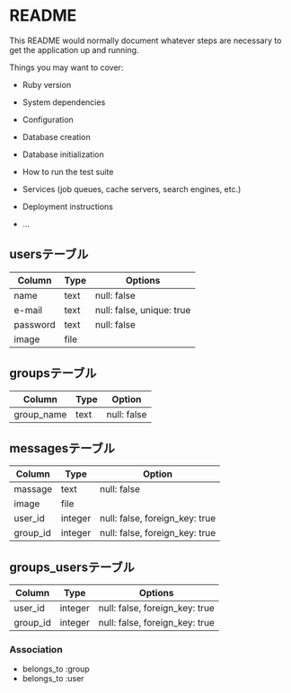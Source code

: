# README

This README would normally document whatever steps are necessary to get the
application up and running.

Things you may want to cover:

* Ruby version

* System dependencies

* Configuration

* Database creation

* Database initialization

* How to run the test suite

* Services (job queues, cache servers, search engines, etc.)

* Deployment instructions

* ...


## usersテーブル
|Column|Type|Options|
|------|----|-------|
|name|text|null: false|
|e-mail|text|null: false, unique: true|
|password|text|null: false|
|image|file| |

## groupsテーブル
|Column|Type|Option|
|------|----|------|
|group_name|text|null: false|

## messagesテーブル
|Column|Type|Option|
|------|----|------|
|massage|text|null: false|
|image|file| |
|user_id|integer|null: false, foreign_key: true|
|group_id|integer|null: false, foreign_key: true|

## groups_usersテーブル
|Column|Type|Options|
|------|----|-------|
|user_id|integer|null: false, foreign_key: true|
|group_id|integer|null: false, foreign_key: true|

### Association
- belongs_to :group
- belongs_to :user